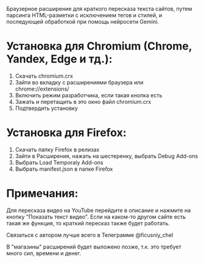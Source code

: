 Браузерное расширение для краткого пересказа текста сайтов, путем парсинга HTML-разметки с исключением тегов и стилей, и последующей обработкой при помощь нейросети Gemini.

# Установка для Chromium (Chrome, Yandex, Edge и тд.):

1. Скачать chromium.crx 
2. Зайти во вкладку с расширениями браузера или chrome://extensions/
3. Включить режим разработчика, если такая кнопка есть
4. Зажать и перетащить в это окно файл chromium.crx 
5. Подтвердить установку


# Установка для Firefox:

1. Скачать папку Firefox в релизах
2. Зайти в Расширения, нажать на шестеренку, выбрать Debug Add-ons
3. Выбрать Load Temporaly Add-ons
4. Выбрать manifest.json в папке Firefox


# Примечания:

Для пересказа видео на YouTube перейдите в описание и нажмите на кнопку "Показать текст видео". Если на каком-то другом сайте есть такая же функция, то краткий пересказ также будет работать.

Связаться с автором лучше всего в Телеграмме @ficusniy_chel

В "магазины" расширений будет выложено позже, т.к. это требует много сил, времени и денег.

